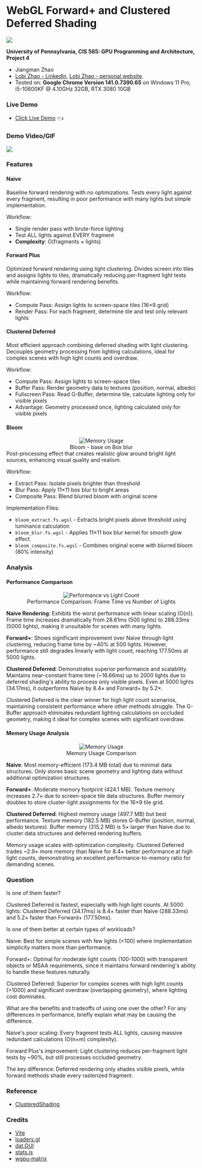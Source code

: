 WebGL Forward+ and Clustered Deferred Shading
======================
[![](img/headImg.png)](https://lobizhao.github.io/Project4-WebGPU-Forward-Plus-and-Clustered-Deferred/)

**University of Pennsylvania, CIS 565: GPU Programming and Architecture, Project 4**

* Jiangman Zhao
* [Lobi Zhao - LinkedIn](https://www.linkedin.com/in/lobizhao/), [Lobi Zhao - personal website](https://lobizhao.github.io/).
* Tested on: **Google Chrome Version 141.0.7390.65**  on
  Windows 11 Pro, i5-10600KF @ 4.10GHz 32GB, RTX 3080 10GB

### Live Demo
- [Click Live Demo](https://lobizhao.github.io/Project4-WebGPU-Forward-Plus-and-Clustered-Deferred/) 👈

### Demo Video/GIF

[![](img/Link.png)](https://youtu.be/jGAp_zoxOQk)

### Features
#### Naive
Baseline forward rendering with no optimizations. Tests every light against every fragment, resulting in poor performance with many lights but simple implementation.

Workflow:
- Single render pass with brute-force lighting
- Test ALL lights against EVERY fragment
- **Complexity**: O(fragments × lights)

#### Forward Plus
Optimized forward rendering using light clustering. Divides screen into tiles and assigns lights to tiles, dramatically reducing per-fragment light tests while maintaining forward rendering benefits.

Workflow:
- Compute Pass: Assign lights to screen-space tiles (16×9 grid)
- Render Pass: For each fragment, determine tile and test only relevant lights

#### Clustered Deferred
Most efficient approach combining deferred shading with light clustering. Decouples geometry processing from lighting calculations, ideal for complex scenes with high light counts and overdraw.

Workflow:
- Compute Pass: Assign lights to screen-space tiles
- Buffer Pass: Render geometry data to textures (position, normal, albedo)
- Fullscreen Pass: Read G-Buffer, determine tile, calculate lighting only for visible pixels
- Advantage: Geometry processed once, lighting calculated only for visible pixels

#### Bloom
<div align="center">
  <img src="img/BloomShowCase0.gif" alt="Memory Usage">
  <br>
  Bloom - base on Box blur
</div>
Post-processing effect that creates realistic glow around bright light sources, enhancing visual quality and realism.

Workflow:
- Extract Pass: Isolate pixels brighter than threshold
- Blur Pass: Apply 11×11 box blur to bright areas
- Composite Pass: Blend blurred bloom with original scene

Implementation Files:
- `bloom_extract.fs.wgsl` - Extracts bright pixels above threshold using luminance calculation
- `bloom_blur.fs.wgsl` - Applies 11×11 box blur kernel for smooth glow effect
- `bloom_composite.fs.wgsl` - Combines original scene with blurred bloom (80% intensity)

### Analysis

#### Performance Comparison

<div align="center">
  <img src="img/lightNum.png" alt="Performance vs Light Count">
  <br>
  Performance Comparison: Frame Time vs Number of Lights
</div>

**Naive Rendering**: Exhibits the worst performance with linear scaling (O(n)). Frame time increases dramatically from 28.61ms (500 lights) to 288.33ms (5000 lights), making it unsuitable for scenes with many lights.

**Forward+**: Shows significant improvement over Naive through light clustering, reducing frame time by ~40% at 500 lights. However, performance still degrades linearly with light count, reaching 177.50ms at 5000 lights.

**Clustered Deferred**: Demonstrates superior performance and scalability. Maintains near-constant frame time (~16.66ms) up to 2000 lights due to deferred shading's ability to process only visible pixels. Even at 5000 lights (34.17ms), it outperforms Naive by 8.4× and Forward+ by 5.2×.

Clustered Deferred is the clear winner for high light count scenarios, maintaining consistent performance where other methods struggle. The G-Buffer approach eliminates redundant lighting calculations on occluded geometry, making it ideal for complex scenes with significant overdraw.

#### Memory Usage Analysis

<div align="center">
  <img src="img/Memory.png" alt="Memory Usage">
  <br>
  Memory Usage Comparison
</div>

**Naive**: Most memory-efficient (173.4 MB total) due to minimal data structures. Only stores basic scene geometry and lighting data without additional optimization structures.

**Forward+**: Moderate memory footprint (424.1 MB). Texture memory increases 2.7× due to screen-space tile data structures. Buffer memory doubles to store cluster-light assignments for the 16×9 tile grid.

**Clustered Deferred**: Highest memory usage (497.7 MB) but best performance. Texture memory (182.5 MB) stores G-Buffer (position, normal, albedo textures). Buffer memory (315.2 MB) is 5× larger than Naive due to cluster data structures and deferred rendering buffers.

Memory usage scales with optimization complexity. Clustered Deferred trades ~2.9× more memory than Naive for 8.4× better performance at high light counts, demonstrating an excellent performance-to-memory ratio for demanding scenes.

### Question
Is one of them faster?

Clustered Deferred is fastest, especially with high light counts. At 5000 lights: Clustered Deferred (34.17ms) is 8.4× faster than Naive (288.33ms) and 5.2× faster than Forward+ (177.50ms).

Is one of them better at certain types of workloads?

Naive: Best for simple scenes with few lights (<100) where implementation simplicity matters more than performance.

Forward+: Optimal for moderate light counts (100-1000) with transparent objects or MSAA requirements, since it maintains forward rendering's ability to handle these features naturally.

Clustered Deferred: Superior for complex scenes with high light counts (>1000) and significant overdraw (overlapping geometry), where lighting cost dominates.

What are the benefits and tradeoffs of using one over the other?
For any differences in performance, briefly explain what may be causing the difference.

Naive's poor scaling: Every fragment tests ALL lights, causing massive redundant calculations (O(n×m) complexity).

Forward Plus's improvement: Light clustering reduces per-fragment light tests by ~90%, but still processes occluded geometry.

The key difference: Deferred rendering only shades visible pixels, while forward methods shade every rasterized fragment.

### Reference

- [ClusteredShading](https://webgpu.github.io/webgpu-samples/?sample=clusteredShading)

### Credits

- [Vite](https://vitejs.dev/)
- [loaders.gl](https://loaders.gl/)
- [dat.GUI](https://github.com/dataarts/dat.gui)
- [stats.js](https://github.com/mrdoob/stats.js)
- [wgpu-matrix](https://github.com/greggman/wgpu-matrix)
